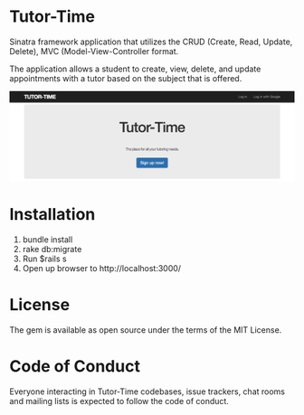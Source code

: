 # Tutor-Time

Sinatra framework application that utilizes the CRUD (Create, Read, Update, Delete), MVC (Model-View-Controller format.

The application allows a student to create, view, delete, and update appointments with a tutor based on the subject that is  offered. 

![](app/assets/images/TutorTimeGit.png)



# Installation

1. bundle install
2. rake db:migrate
3. Run $rails s 
4. Open up browser to http://localhost:3000/

# License
The gem is available as open source under the terms of the MIT License.

# Code of Conduct
Everyone interacting in Tutor-Time codebases, issue trackers, chat rooms and mailing lists is expected to follow the code of conduct.





